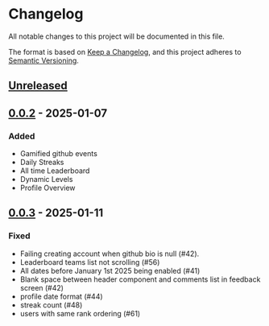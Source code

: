 # Changelog

All notable changes to this project will be documented in this file.

The format is based on [Keep a Changelog](https://keepachangelog.com/en/1.1.0/),
and this project adheres to [Semantic Versioning](https://semver.org/spec/v2.0.0.html).

## [Unreleased]

## [0.0.2] - 2025-01-07

### Added

- Gamified github events
- Daily Streaks
- All time Leaderboard
- Dynamic Levels
- Profile Overview

## [0.0.3] - 2025-01-11

### Fixed

- Failing creating account when github bio is null (#42).
- Leaderboard teams list not scrolling (#56)
- All dates before January 1st 2025 being enabled (#41)
- Blank space between header component and comments list in feedback screen (#42)
- profile date format (#44)
- streak count (#48)
- users with same rank ordering (#61)

[unreleased]: https://github.com/bizilabs/streeek/compare/0.0.3...HEAD
[0.0.3]: https://github.com/bizilabs/streeek/releases/v0.0.2...v0.0.3
[0.0.2]: https://github.com/bizilabs/streeek/releases/tag/v0.0.2